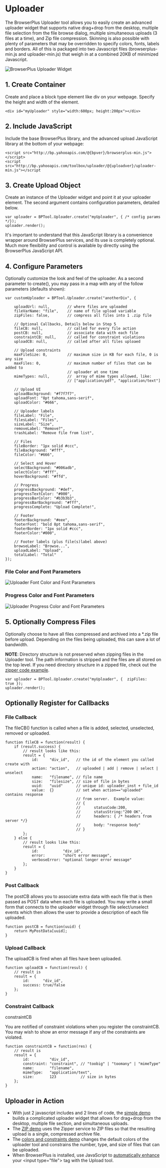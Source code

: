 # Uploader

The BrowserPlus Uploader tool allows you to easily create an advanced uploader widget that supports native
drag+drop from the desktop, multiple file selection from the file browse dialog, multiple simultaneous uploads (3
files at a time), and Zip file compression. Skinning is also possible with plenty of parameters that may be
overridden to specify colors, fonts, labels and borders. All of this is packaged into two Javascript files
(browserplus-min.js and uploader-min.js) that weigh in at a combined 20KB of minimized Javascript.

![BrowserPlus Uploader Widget](/i/w/uploader.jpg)

## 1. Create Container

Create and place a block type element like div on your webpage. Specify the height and width of the element.

    <div id="myUploader" style="width:600px; height:200px"></div>  

## 2. Include JavaScript

Include the base BrowserPlus library, and the advanced upload JavaScript library at the bottom of your webpage:

    <script src="http://bp.yahooapis.com/@{bpver}/browserplus-min.js"></script>  
    <script src="http://bp.yahooapis.com/toolbox/uploader/@{uploadver}/uploader-min.js"></script

## 3. Create Upload Object

Create an instance of the Uploader widget and point it at your uploader element. The second argument contains
configuration parameters, detailed below.

    var uploader = BPTool.Uploader.create("myUploader", { /* config params */});  
    uploader.render();  

It's important to understand that this JavaScript library is a convenience wrapper around BrowserPlus services, and
its use is completely optional. Much more flexibility and control is available by directly using the BrowserPlus
JavaScript API.

## 4. Configure Parameters

Optionally customize the look and feel of the uploader. As a second parameter to create(), you may pass in a map
with any of the follow parameters (defaults shown):

~~~~
var customUploader = BPTool.Uploader.create("anotherDiv", {  
  
    uploadUrl: null,        // where files are uploaded  
    fileVarName: "file",    // name of file upload variable  
    zipFiles: false,        // compress all files into 1 .zip file  
  
    // Optional Callbacks, Details below in Step 5  
    fileCB: null,           // called for every file action  
    postCB: null,           // associate data with each file  
    constraintCB: null,     // called for constraint violations  
    uploadCB: null,         // called after all files uploaed  
  
    // Upload constraints  
    maxFileSize: 0,         // maximum size in KB for each file, 0 is any size  
    maxFiles: 0,            // maximum number of files that can be added to  
                            // uploader at one time  
    mimeTypes: null,        //  array of mime types allowed, like:  
                            // ["application/pdf", "application/text"]  
  
    // Upload UI  
    uploadBackground: "#f7f7f7",  
    uploadFont: "8pt tahoma,sans-serif",  
    uploadColor: "#666",  
      
    // Uploader labels  
    fileLabel: "File",  
    filesLabel: "Files",  
    sizeLabel: "Size",  
    removeLabel: "Remove?",  
    trashLabel: "Remove file from list",  
  
    // Files  
    fileBorder: "1px solid #ccc",  
    fileBackground: "#fff",  
    fileColor: "#666",  
  
    // Select and Hover  
    selectBackground: "#006adb",  
    selectColor: "#fff",  
    hoverBackground: "#ffd",  
  
    // Progress  
    progressBackground: "#def",  
    progressTextColor: "#000",  
    progressBarColor: "#b3b3b3",  
    progressBarBackground: "#fff",  
    progressComplete: "Upload Complete!",  
  
    // Footer  
    footerBackground: "#eee",  
    footerFont: "bold 8pt tahoma,sans-serif",  
    footerBorder: "1px solid #ccc",  
    footerColor:"#000",  
  
    // Footer labels (plus file(s)label above)  
    browseLabel: "Browse...",  
    uploadLabel: "Upload",  
    totalLabel: "Total"  
});  
~~~~

### File Color and Font Parameters

![Uploader Font Color and Font Parameters](/i/w/uploader-params.jpg)

### Progress Color and Font Parameters

![Uploader Progress Color and Font Parameters](/i/w/uploader-progress.jpg)

## 5. Optionally Compress Files

Optionally choose to have all files compressed and archived into a *.zip file before upload. Depending on the
files being uploaded, this can save a lot of bandwidth.

**NOTE**: Directory structure is not preserved when zipping files in the Uploader tool. The path information is
stripped and the files are all stored on the top level. If you need directory structure in a zipped file, check
out the [zipper code example](/docs/web_dev/example_code/file_zipper.html).

    var uploader = BPTool.Uploader.create("myUploader", {  zipFiles:   true });  
    uploader.render();  

## Optionally Register for Callbacks

### File Callback

The fileCB() function is called when a file is added, selected, unselected, removed or uploaded.

~~~~
function fileCB = function(result) {  
    if (result.success) {  
        // result looks like this:  
        result = {  
            id:     "div_id",   // the id of the element you called create with  
            action: "action",   // uploaded | add | remove | select | unselect  
            name:   "filename", // file name  
            size:   "filesize", // size of file in bytes  
            uuid:   "uuid"      // unique id: uploader_inst + file_id  
            value:  {}          // set when action=="uploaded" contains response  
                                // from server.  Example value:   
                                // {  
                                //      statusCode:200,  
                                //      statusString:"200 OK",  
                                //      headers: { /* headers from server */}  
                                //      body: "response body"   
                                // }  
        };  
    } else {  
        // result looks like this:  
        result = {  
            id:           "div_id",  
            error:        "short error message",  
            verboseError: "optional longer error message"  
        };  
    }  
}  
~~~~

### Post Callback

The postCB allows you to associate extra data with each file that is then passed as POST data when each file is
uploaded. You may write a small form that connects to the uploader widget through file select/unselect events
which then allows the user to provide a description of each file uploaded.

    function postCB = function(uuid) {  
        return MyPostData[uuid];  
    } 


### Upload Callback

The uploadCB is fired when all files have been uploaded.

~~~~
function uploadCB = function(resul) {  
    // result is  
    result = {  
        id:      "div_id",  
        success: true/false  
    };  
}  
~~~~

### Constraint Callback

constraintCB

You are notified of constraint violations when you register the constraintCB. You may wish to show an error
message if any of the constraints are violated.

~~~~
function constraintCB = function(res) {  
    // result is  
    result = {  
        id:         "div_id",  
        constraint: "constraint", // "toobig" | "toomany" | "mimeType"  
        name:       "filename",  
        mimeType:   "application/text",  
        size:       123           // size in bytes  
    };  
}
~~~~

## Uploader in Action

* With just 2 javascript includes and 2 lines of code, the [simple demo](/widgets/uploader/standalone) builds a
  complicated uploader widget that allows for drag+drop from the desktop, multiple file section, and simultaneous
  uploads.
* The [ZIP demo](/widgets/uploader/zipper) uses the Zipper service to ZIP files so that the resulting upload is a
  single, compressed archive file.
* The [colors and constraints demo](/widgets/uploader/colors) changes the default colors of the uploader tool and
  constrains the number, type, and size of files that can be uploaded.
* When BrowserPlus is installed, use JavaScript to [automatically enhance](/widgets/uploader/progressive) your
  &lt;input type="file"&gt; tag with the Upload tool.
